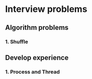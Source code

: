 # Interview problems

## Algorithm problems

### 1. Shuffle 

## Develop experience

### 1. Process and Thread

